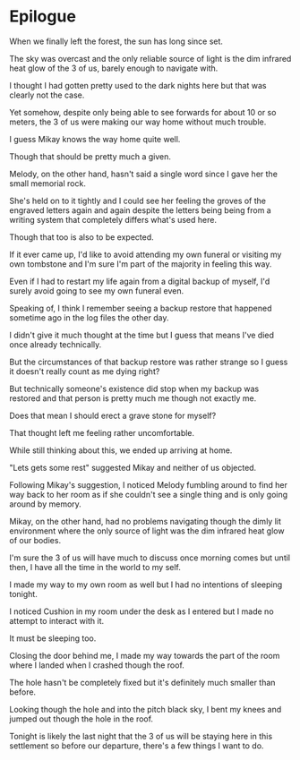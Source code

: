 # Epilogue

When we finally left the forest, the sun has long since set.

The sky was overcast and the only reliable source of light is the dim infrared heat glow of the 3 of us, barely enough to navigate with.

I thought I had gotten pretty used to the dark nights here but that was clearly not the case.

Yet somehow, despite only being able to see forwards for about 10 or so meters, the 3 of us were making our way home without much trouble. 

I guess Mikay knows the way home quite well.

Though that should be pretty much a given. 

Melody, on the other hand, hasn't said a single word since I gave her the small memorial rock.

She's held on to it tightly and I could see her feeling the groves of the engraved letters again and again despite the letters being being from a writing system that completely differs what's used here.

Though that too is also to be expected.

If it ever came up, I'd like to avoid attending my own funeral or visiting my own tombstone and I'm sure I'm part of the majority in feeling this way.

Even if I had to restart my life again from a digital backup of myself, I'd surely avoid going to see my own funeral even.

Speaking of, I think I remember seeing a backup restore that happened sometime ago in the log files the other day. 

I didn't give it much thought at the time but I guess that means I've died once already technically. 

But the circumstances of that backup restore was rather strange so I guess it doesn't really count as me dying right?

But technically someone's existence did stop when my backup was restored and that person is pretty much me though not exactly me.

Does that mean I should erect a grave stone for myself? 

That thought left me feeling rather uncomfortable. 

While still thinking about this, we ended up arriving at home.

"Lets gets some rest" suggested Mikay and neither of us objected.

Following Mikay's suggestion, I noticed Melody fumbling around to find her way back to her room as if she couldn't see a single thing and is only going around by memory.

Mikay, on the other hand, had no problems navigating though the dimly lit environment where the only source of light was the dim infrared heat glow of our bodies.

I'm sure the 3 of us will have much to discuss once morning comes but until then, I have all the time in the world to my self.

I made my way to my own room as well but I had no intentions of sleeping tonight.

I noticed Cushion in my room under the desk as I entered but I made no attempt to interact with it.

It must be sleeping too. 

Closing the door behind me, I made my way towards the part of the room where I landed when I crashed though the roof.

The hole hasn't be completely fixed but it's definitely much smaller than before. 

Looking though the hole and into the pitch black sky, I bent my knees and jumped out though the hole in the roof. 

Tonight is likely the last night that the 3 of us will be staying here in this settlement so before our departure, there's a few things I want to do.
